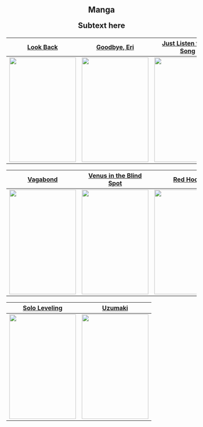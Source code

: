 <h2 align="center" style="margin-top: 0px; border: 0;">Manga</h2>
<p align="center" style="margin-bottom: 0px !important;">
<h3 align="center" style="margin-top: 0px; font-size: 20px;">Subtext here</h3>

| [Look Back](https://cubari.moe/proxy/gist/cmF3L1lrdXpoZS9NYW5nYS9tYXN0ZXIvTG9vayUyMEJhY2suanNvbg/)  | [Goodbye, Eri](https://cubari.moe/proxy/gist/cmF3L1lrdXpoZS9NYW5nYS9tYXN0ZXIvR29vZGJ5ZSwlMjBFcmkuanNvbg/) | [Just Listen to the Song](https://cubari.moe/proxy/gist/cmF3L1lrdXpoZS9NYW5nYS9tYXN0ZXIvSnVzdCUyMExpc3RlbiUyMHRvJTIwdGhlJTIwU29uZy5qc29u/) | [No Longer Human](https://cubari.moe/proxy/gist/cmF3L1lrdXpoZS9NYW5nYS9tYXN0ZXIvTm8lMjBMb25nZXIlMjBIdW1hbi5qc29u/)
| ------------- | ------------- | ------------- | ------------- |
| <img src="https://user-images.githubusercontent.com/118425258/208885982-12c56458-e93c-439c-b1a2-78c3ca324685.png" width="176" height="276">  | <img src="https://user-images.githubusercontent.com/118425258/209031384-6d64ca87-f0f4-4ad7-8101-afaa1f192b04.png" width="176" height="276"> | <img src="https://user-images.githubusercontent.com/118425258/208885054-374be5ba-ef03-42ff-abf2-ff5114c0b49f.png" width="176" height="276"> | <img src="https://user-images.githubusercontent.com/118425258/213689556-86586b6e-a46a-45e3-8c54-5d5ce4d331cd.png" width="176" height="276">


| [Vagabond](https://cubari.moe/proxy/gist/cmF3L1lrdXpoZS9NYW5nYS9tYXN0ZXIvVmFnYWJvbmQuanNvbg/)  | [Venus in the Blind Spot](https://cubari.moe/proxy/gist/cmF3L1lrdXpoZS9NYW5nYS9tYXN0ZXIvVmVudXMlMjBpbiUyMHRoZSUyMEJsaW5kJTIwU3BvdC5qc29u/) | [Red Hood](https://cubari.moe/proxy/gist/cmF3L1lrdXpoZS9NYW5nYS9tYXN0ZXIvUmVkJTIwSG9vZC5qc29u/) | [Fire Punch](https://cubari.moe/proxy/gist/cmF3L1lrdXpoZS9NYW5nYS9tYXN0ZXIvRmlyZSUyMFB1bmNoLmpzb24/)
| ------------- | ------------- | ------------- | ------------- |
| <img src="https://user-images.githubusercontent.com/118425258/209029860-b45c5932-156c-468e-ae93-2fb7a3648430.png" width="176" height="276"> | <img src="https://user-images.githubusercontent.com/118425258/208892442-51e5109a-0bfb-4e24-9fa7-8895c11396dc.png" width="176" height="276"> | <img src="https://user-images.githubusercontent.com/118425258/209067630-ed7d5d04-85b1-4786-a5b2-fff46090620b.png" width="176" height="276"> | <img src="https://user-images.githubusercontent.com/118425258/209455664-e8ef7f1b-008b-457a-a496-6ae9ed4e9d3c.png" width="176" height="276">


| [Solo Leveling](https://cubari.moe/read/gist/cmF3L1lrdXpoZS9NYW5nYS9tYXN0ZXIvU29sbyUyMExldmVsaW5nLmpzb24/)  | [Uzumaki](https://cubari.moe/proxy/gist/cmF3L1lrdXpoZS9NYW5nYS9tYXN0ZXIvVXp1bWFraS5qc29u/)
| ------------- | ------------- |
| <img src="https://user-images.githubusercontent.com/118425258/212461981-80e48143-ad0e-48d2-bf92-7fc38f59ee5e.png" width="176" height="276">  | <img src="https://user-images.githubusercontent.com/118425258/213689724-3d62874f-c1a5-426d-976a-41e8700b196b.png" width="176" height="276">
